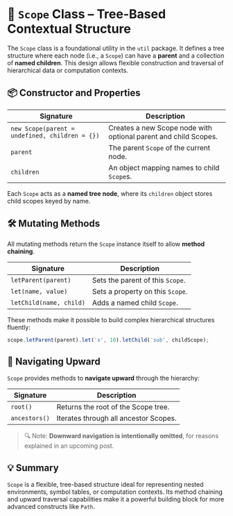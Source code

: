 # 🌲 `Scope` Class – Tree-Based Contextual Structure

The `Scope` class is a foundational utility in the `util` package. It defines a tree structure where each node (i.e., a `Scope`) can have a **parent** and a collection of **named children**. This design allows flexible construction and traversal of hierarchical data or computation contexts.

## 📦 Constructor and Properties

| Signature                             | Description                               |
|---------------------------------------|-------------------------------------------|
| `new Scope(parent = undefined, children = {})` | Creates a new Scope node with optional parent and child Scopes. |
| `parent`                              | The parent `Scope` of the current node.   |
| `children`                            | An object mapping names to child `Scope`s. |

Each `Scope` acts as a **named tree node**, where its `children` object stores child scopes keyed by name.

## 🛠️ Mutating Methods

All mutating methods return the `Scope` instance itself to allow **method chaining**.

| Signature                  | Description                                  |
|----------------------------|----------------------------------------------|
| `letParent(parent)`        | Sets the parent of this `Scope`.             |
| `let(name, value)`         | Sets a property on this `Scope`.             |
| `letChild(name, child)`    | Adds a named child `Scope`.                  |

These methods make it possible to build complex hierarchical structures fluently:

```js
scope.letParent(parent).let('x', 10).letChild('sub', childScope);
```

## 🧭 Navigating Upward

`Scope` provides methods to **navigate upward** through the hierarchy:

| Signature     | Description                          |
|---------------|--------------------------------------|
| `root()`      | Returns the root of the Scope tree.  |
| `ancestors()` | Iterates through all ancestor Scopes.|

> 🔍 Note: **Downward navigation is intentionally omitted**, for reasons explained in an upcoming post.

## 💡 Summary

`Scope` is a flexible, tree-based structure ideal for representing nested environments, symbol tables, or computation contexts. Its method chaining and upward traversal capabilities make it a powerful building block for more advanced constructs like `Path`.
